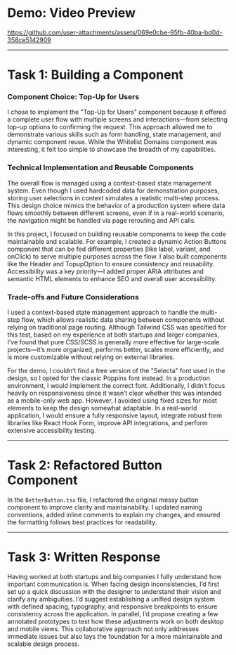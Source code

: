 
# Demo: Video Preview

https://github.com/user-attachments/assets/069e0cbe-95fb-40ba-bd0d-358ce5142909

---

# Task 1: Building a Component

### Component Choice: Top-Up for Users

I chose to implement the "Top-Up for Users" component because it offered a complete user flow with multiple screens and interactions—from selecting top-up options to confirming the request. This approach allowed me to demonstrate various skills such as form handling, state management, and dynamic component reuse. While the Whitelist Domains component was interesting, it felt too simple to showcase the breadth of my capabilities.

### Technical Implementation and Reusable Components

The overall flow is managed using a context-based state management system. Even though I used hardcoded data for demonstration purposes, storing user selections in context simulates a realistic multi-step process. This design choice mimics the behavior of a production system where data flows smoothly between different screens, even if in a real-world scenario, the navigation might be handled via page rerouting and API calls.

In this project, I focused on building reusable components to keep the code maintainable and scalable. For example, I created a dynamic Action Buttons component that can be fed different properties (like label, variant, and onClick) to serve multiple purposes across the flow. I also built components like the Header and TopupOption to ensure consistency and reusability. Accessibility was a key priority—I added proper ARIA attributes and semantic HTML elements to enhance SEO and overall user accessibility.

### Trade-offs and Future Considerations

I used a context-based state management approach to handle the multi-step flow, which allows realistic data sharing between components without relying on traditional page routing. Although Tailwind CSS was specified for this test, based on my experience at both startups and larger companies, I’ve found that pure CSS/SCSS is generally more effective for large-scale projects—it’s more organized, performs better, scales more efficiently, and is more customizable without relying on external libraries.

For the demo, I couldn’t find a free version of the "Selecta" font used in the design, so I opted for the classic Poppins font instead. In a production environment, I would implement the correct font. Additionally, I didn’t focus heavily on responsiveness since it wasn’t clear whether this was intended as a mobile-only web app. However, I avoided using fixed sizes for most elements to keep the design somewhat adaptable. In a real-world application, I would ensure a fully responsive layout, integrate robust form libraries like React Hook Form, improve API integrations, and perform extensive accessibility testing.



---

# Task 2: Refactored Button Component

In the `BetterButton.tsx` file, I refactored the original messy button component to improve clarity and maintainability. I updated naming conventions, added inline comments to explain my changes, and ensured the formatting follows best practices for readability.

---

# Task 3: Written Response

Having worked at both startups and big companies I fully understand how important communication is. When facing design inconsistencies, I’d first set up a quick discussion with the designer to understand their vision and clarify any ambiguities. I’d suggest establishing a unified design system with defined spacing, typography, and responsive breakpoints to ensure consistency across the application. In parallel, I’d propose creating a few annotated prototypes to test how these adjustments work on both desktop and mobile views. This collaborative approach not only addresses immediate issues but also lays the foundation for a more maintainable and scalable design process.
